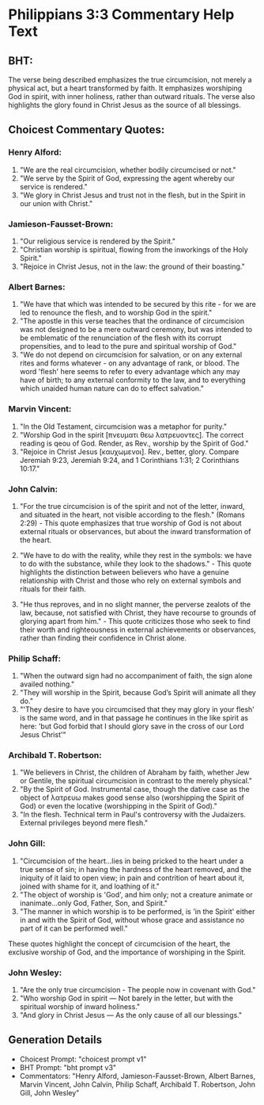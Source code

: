 # Philippians 3:3 Commentary Help Text

## BHT:
The verse being described emphasizes the true circumcision, not merely a physical act, but a heart transformed by faith. It emphasizes worshiping God in spirit, with inner holiness, rather than outward rituals. The verse also highlights the glory found in Christ Jesus as the source of all blessings.

## Choicest Commentary Quotes:
### Henry Alford:
1. "We are the real circumcision, whether bodily circumcised or not." 
2. "We serve by the Spirit of God, expressing the agent whereby our service is rendered." 
3. "We glory in Christ Jesus and trust not in the flesh, but in the Spirit in our union with Christ."

### Jamieson-Fausset-Brown:
1. "Our religious service is rendered by the Spirit." 
2. "Christian worship is spiritual, flowing from the inworkings of the Holy Spirit."
3. "Rejoice in Christ Jesus, not in the law: the ground of their boasting."

### Albert Barnes:
1. "We have that which was intended to be secured by this rite - for we are led to renounce the flesh, and to worship God in the spirit."
2. "The apostle in this verse teaches that the ordinance of circumcision was not designed to be a mere outward ceremony, but was intended to be emblematic of the renunciation of the flesh with its corrupt propensities, and to lead to the pure and spiritual worship of God."
3. "We do not depend on circumcision for salvation, or on any external rites and forms whatever - on any advantage of rank, or blood. The word 'flesh' here seems to refer to every advantage which any may have of birth; to any external conformity to the law, and to everything which unaided human nature can do to effect salvation."

### Marvin Vincent:
1. "In the Old Testament, circumcision was a metaphor for purity."
2. "Worship God in the spirit [πνευματι θεω λατρευοντες]. The correct reading is qeou of God. Render, as Rev., worship by the Spirit of God."
3. "Rejoice in Christ Jesus [καυχωμενοι]. Rev., better, glory. Compare Jeremiah 9:23, Jeremiah 9:24, and 1 Corinthians 1:31; 2 Corinthians 10:17."

### John Calvin:
1. "For the true circumcision is of the spirit and not of the letter, inward, and situated in the heart, not visible according to the flesh." (Romans 2:29) - This quote emphasizes that true worship of God is not about external rituals or observances, but about the inward transformation of the heart.

2. "We have to do with the reality, while they rest in the symbols: we have to do with the substance, while they look to the shadows." - This quote highlights the distinction between believers who have a genuine relationship with Christ and those who rely on external symbols and rituals for their faith.

3. "He thus reproves, and in no slight manner, the perverse zealots of the law, because, not satisfied with Christ, they have recourse to grounds of glorying apart from him." - This quote criticizes those who seek to find their worth and righteousness in external achievements or observances, rather than finding their confidence in Christ alone.

### Philip Schaff:
1. "When the outward sign had no accompaniment of faith, the sign alone availed nothing."
2. "They will worship in the Spirit, because God’s Spirit will animate all they do."
3. "'They desire to have you circumcised that they may glory in your flesh' is the same word, and in that passage he continues in the like spirit as here: 'but God forbid that I should glory save in the cross of our Lord Jesus Christ'"

### Archibald T. Robertson:
1. "We believers in Christ, the children of Abraham by faith, whether Jew or Gentile, the spiritual circumcision in contrast to the merely physical."
2. "By the Spirit of God. Instrumental case, though the dative case as the object of λατρευω makes good sense also (worshipping the Spirit of God) or even the locative (worshipping in the Spirit of God)."
3. "In the flesh. Technical term in Paul's controversy with the Judaizers. External privileges beyond mere flesh."

### John Gill:
1. "Circumcision of the heart...lies in being pricked to the heart under a true sense of sin; in having the hardness of the heart removed, and the iniquity of it laid to open view; in pain and contrition of heart about it, joined with shame for it, and loathing of it."
2. "The object of worship is 'God', and him only; not a creature animate or inanimate...only God, Father, Son, and Spirit."
3. "The manner in which worship is to be performed, is 'in the Spirit' either in and with the Spirit of God, without whose grace and assistance no part of it can be performed well."

These quotes highlight the concept of circumcision of the heart, the exclusive worship of God, and the importance of worshiping in the Spirit.

### John Wesley:
1. "Are the only true circumcision - The people now in covenant with God."
2. "Who worship God in spirit — Not barely in the letter, but with the spiritual worship of inward holiness."
3. "And glory in Christ Jesus — As the only cause of all our blessings."


## Generation Details
- Choicest Prompt: "choicest prompt v1"
- BHT Prompt: "bht prompt v3"
- Commentators: "Henry Alford, Jamieson-Fausset-Brown, Albert Barnes, Marvin Vincent, John Calvin, Philip Schaff, Archibald T. Robertson, John Gill, John Wesley"
